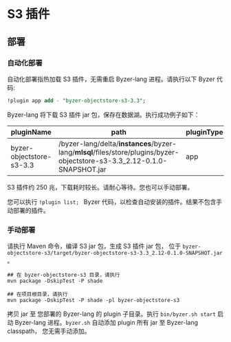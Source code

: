 # S3 插件

## 部署

### 自动化部署

自动化部署指热加载 S3 插件，无需重启 Byzer-lang 进程。请执行以下 Byzer 代码:

```sql
!plugin app add - "byzer-objectstore-s3-3.3";
```
Byzer-lang 将下载 S3 插件 jar 包，保存在数据湖。执行成功例子如下：

| pluginName               | path                                                                                                                      |pluginType |version|
|--------------------------|---------------------------------------------------------------------------------------------------------------------------|---|---|
| byzer-objectstore-s3-3.3 | /byzer-lang/delta/__instances__/byzer-lang/__mlsql__/files/store/plugins/byzer-objectstore-s3-3.3_2.12-0.1.0-SNAPSHOT.jar | app | 0.1.0-SNAPSHOT |

S3 插件约 250 兆，下载耗时较长。请耐心等待。您也可以手动部署。

您可以执行 `!plugin list; ` Byzer 代码，以检查自动安装的插件。结果不包含手动部署的插件。

### 手动部署
请执行 Maven 命令，编译 S3 jar 包，生成 S3 插件 jar 包， 位于 `byzer-objectstore-s3/target/byzer-objectstore-s3-3.3_2.12-0.1.0-SNAPSHOT.jar` 。

```shell
## 在 byzer-objectstore-s3 目录，请执行
mvn package -DskipTest -P shade

## 在项目根目录，请执行
mvn package -DskipTest -P shade -pl byzer-objectstore-s3
```

拷贝 jar 至 您部署的 Byzer-lang 的 plugin 子目录。执行 `bin/byzer.sh start` 启动 Byzer-lang 进程。`byzer.sh` 自动添加 plugin 所有 jar 至 Byzer-lang classpath，
您无需手动添加。

